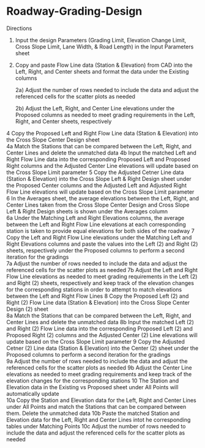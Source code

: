 # Roadway-Grading-Design
Directions

1)	Input the design Parameters (Grading Limit, Elevation Change Limit, Cross Slope Limit, Lane Width, & Road Length) in the Input Parameters sheet	

2)	Copy and paste Flow Line data (Station & Elevation) from CAD into the Left, Right, and Center sheets and format the data under the Existing columns	
	
	2a)	Adjust the number of rows needed to include the data and adjust the referenced cells for the scatter plots as needed
	
	2b)	Adjust the Left, Right, and Center Line elevations under the Proposed columns as needed to meet grading requirements in the Left, Right, and Center sheets, respectively 

4	Copy the Proposed Left and Right Flow Line data (Station & Elevation) into the Cross Slope Center Design sheet	
	4a	Match the Stations that can be compared between the Left, Right, and Center Lines and delete the unmatched data
	4b	Input the matched Left and Right Flow Line data into the corresponding Proposed Left and Proposed Right columns and the Adjusted Center Line elevations will update based on the Cross Slope Limit parameter
5	Copy the Adjusted Cetner Line data (Station & Elevation) into the Cross Slope Left & Right Design sheet under the Proposed Center columns and the Adjusted Left and Adjusted Right Flow Line elevations will update based on the Cross Slope Limit parameter	
6	In the Averages sheet, the average elevations between the Left, Right, and Center Lines taken from the Cross Slope Center Design and Cross Slope Left & Right Design sheets is shown under the Averages column	
	6a	Under the Matching Left and Right Elevations columns, the average between the Left and Right Flow Line elevations at each corresponding station is taken to provide equal elevations for both sides of the roadway
7	Copy the Left and Right Flow Line elevations under the Matching Left and Right Elevations columns and paste the values into the Left (2) and Right (2) sheets, respectively under the Proposed columns to perform a second iteration for the gradings	
	7a	Adjust the number of rows needed to include the data and adjust the referenced cells for the scatter plots as needed
	7b	Adjust the Left and Right Flow Line elevations as needed to meet grading requirements in the Left (2) and Right (2) sheets, respectively and keep track of the elevation changes for the corresponding stations in order to attempt to match elevations between the Left and Right Flow Lines
8	Copy the Proposed Left (2) and Right (2) Flow Line data (Station & Elevation) into the Cross Slope Center Design (2) sheet	
	8a	Match the Stations that can be compared between the Left, Right, and Center Lines and delete the unmatched data
	8b	Input the matched Left (2) and Right (2) Flow Line data into the corresponding Proposed Left (2) and Proposed Right (2) columns and the Adjusted Center (2) Line elevations will update based on the Cross Slope Limit parameter
9	Copy the Adjusted Cetner (2) Line data (Station & Elevation) into the Center (2) sheet under the Proposed columns to perform a second iteration for the gradings	
	9a	Adjust the number of rows needed to include the data and adjust the referenced cells for the scatter plots as needed
	9b	Adjust the Center Line elevations as needed to meet grading requirements and keep track of the elevation changes for the corresponding stations
10	The Station and Elevation data in the Existing vs Proposed sheet under All Points will automatically update 	
	10a	Copy the Station and Elevation data for the Left, Right and Center Lines under All Points and match the Stations that can be compared between them. Delete the unmatched data
	10b	Paste the matched Station and Elevation data for the Left, Right and Center Lines intot he corresponding tables under Matching Points
	10c	Adjust the number of rows needed to include the data and adjust the referenced cells for the scatter plots as needed
